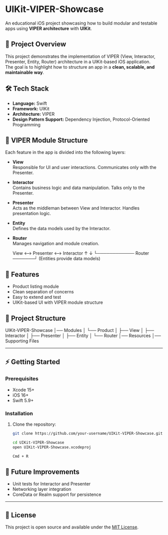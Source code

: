 # UIKit-VIPER-Showcase

An educational iOS project showcasing how to build modular and testable apps using **VIPER architecture** with **UIKit**.

## 📌 Project Overview
This project demonstrates the implementation of VIPER (View, Interactor, Presenter, Entity, Router) architecture in a UIKit-based iOS application.  
The goal is to highlight how to structure an app in a **clean, scalable, and maintainable way**.

## 🛠️ Tech Stack
- **Language:** Swift
- **Framework:** UIKit
- **Architecture:** VIPER
- **Design Pattern Support:** Dependency Injection, Protocol-Oriented Programming

## 🧩 VIPER Module Structure

Each feature in the app is divided into the following layers:

- **View**  
  Responsible for UI and user interactions. Communicates only with the Presenter.  

- **Interactor**  
  Contains business logic and data manipulation. Talks only to the Presenter.  

- **Presenter**  
  Acts as the middleman between View and Interactor. Handles presentation logic.  

- **Entity**  
  Defines the data models used by the Interactor.  

- **Router**  
  Manages navigation and module creation.  
  
  View <–> Presenter <–> Interactor
↑                           ↓
└──────────── Router ───────┘
(Entities provide data models)

## 🚀 Features
- Product listing module
- Clean separation of concerns
- Easy to extend and test
- UIKit-based UI with VIPER module structure

## 📂 Project Structure

UIKit-VIPER-Showcase
│── Modules
│   └── Product
│       ├── View
│       ├── Interactor
│       ├── Presenter
│       ├── Entity
│       └── Router
│── Resources
│── Supporting Files

---

## ⚡ Getting Started

### Prerequisites
- Xcode 15+
- iOS 16+
- Swift 5.9+

### Installation
1. Clone the repository:
   ```bash
   git clone https://github.com/your-username/UIKit-VIPER-Showcase.git
   
   cd UIKit-VIPER-Showcase
   open UIKit-VIPER-Showcase.xcodeproj
   
   Cmd + R

## 🧪 Future Improvements
- Unit tests for Interactor and Presenter
- Networking layer integration
- CoreData or Realm support for persistence

---

## 📜 License
This project is open source and available under the [MIT License](LICENSE).
